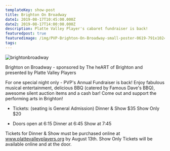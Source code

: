 ```yaml
---
templateKey: show-post
title: Brighton On Broadway
date1: 2019-08-17T10:45:00.000Z
date2: 2019-08-17T14:00:00.000Z
description: Platte Valley Player's cabaret fundraiser is back!
featuredpost: true
featuredimage: /img/PVP-Brighton-On-Broadway-small-poster-0619-791x1024.jpg
tags:
---
```

![brightonbroadway](/img/PVP-Brighton-On-Broadway-small-poster-0619-791x1024.jpg)

Brighton on Broadway - sponsored by The heART of Brighton and presented by Platte Valley Players

For one special night only - PVP's Annual Fundraiser is back! Enjoy fabulous musical entertainment, delicious BBQ (catered by Famous Dave's BBQ), awesome silent auction items and a cash bar!   Come out and support the performing arts in Brighton!

- Tickets:  (seating is General Admission)
  Dinner & Show $35
  Show Only $20

- Doors open at 6:15
  Dinner at 6:45
  Show at 7:45

Tickets for Dinner & Show must be purchased online at www.plattevalleyplayers.org by August 13th.
Show Only Tickets will be available online and at the door.
